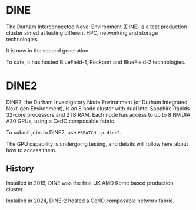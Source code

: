 # DINE

The Durham Interconnected Novel Environment (DINE) is a test production cluster aimed at testing different HPC, networking and storage technologies.

It is now in the second generation.

To date, it has hosted BlueField-1, Rockport and BlueField-2 technologies.

# DINE2

DINE2, the Durham Investigatory Node Environment (or Durham Integrated Next-gen Environment), is an 8 node cluster with dual Intel Sapphire Rapids 32-core processors and 2TB RAM.  Each node has access to up to 8 NVIDIA A30 GPUs, using a CerIO composable fabric.

To submit jobs to DINE2, use `#SBATCH -p dine2`.

The GPU capability is undergoing testing, and details will follow here about how to access them.



## History

Installed in 2019, DINE was the first UK AMD Rome based production cluster.

Installed in 2024, DINE-2 hosted a CerIO composable network fabric.
